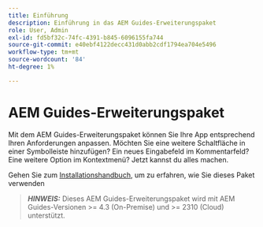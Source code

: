 ```yaml
---
title: Einführung
description: Einführung in das AEM Guides-Erweiterungspaket
role: User, Admin
exl-id: fd5bf32c-74fc-4391-b845-6096155fa744
source-git-commit: e40ebf4122decc431d0abb2cdf1794ea704e5496
workflow-type: tm+mt
source-wordcount: '84'
ht-degree: 1%

---
```


# AEM Guides-Erweiterungspaket

Mit dem AEM Guides-Erweiterungspaket können Sie Ihre App entsprechend Ihren Anforderungen anpassen. Möchten Sie eine weitere Schaltfläche in einer Symbolleiste hinzufügen? Ein neues Eingabefeld im Kommentarfeld? Eine weitere Option im Kontextmenü? Jetzt kannst du alles machen.

Gehen Sie zum [Installationshandbuch](./integrating-customisations.md), um zu erfahren, wie Sie dieses Paket verwenden

> **_HINWEIS:_** Dieses AEM Guides-Erweiterungspaket wird mit AEM Guides-Versionen >= 4.3 (On-Premise) und >= 2310 (Cloud) unterstützt.

